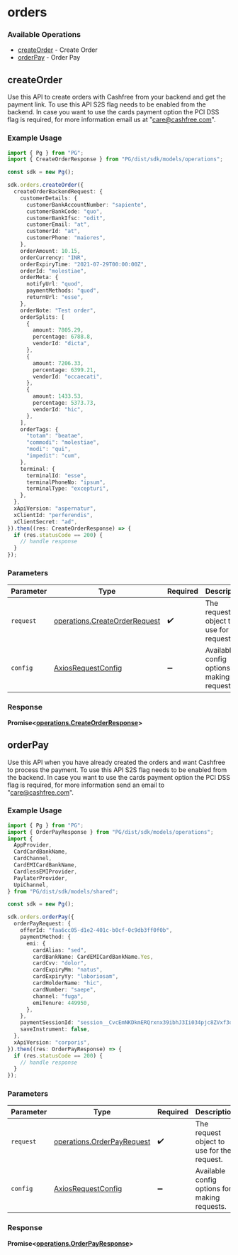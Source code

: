 # orders

### Available Operations

* [createOrder](#createorder) - Create Order
* [orderPay](#orderpay) - Order Pay

## createOrder

Use this API to create orders with Cashfree from your backend and get the payment link. To use this API S2S flag needs to be enabled from the backend. In case you want to use the cards payment option the PCI DSS flag is required, for more information email us at "care@cashfree.com".

### Example Usage

```typescript
import { Pg } from "PG";
import { CreateOrderResponse } from "PG/dist/sdk/models/operations";

const sdk = new Pg();

sdk.orders.createOrder({
  createOrderBackendRequest: {
    customerDetails: {
      customerBankAccountNumber: "sapiente",
      customerBankCode: "quo",
      customerBankIfsc: "odit",
      customerEmail: "at",
      customerId: "at",
      customerPhone: "maiores",
    },
    orderAmount: 10.15,
    orderCurrency: "INR",
    orderExpiryTime: "2021-07-29T00:00:00Z",
    orderId: "molestiae",
    orderMeta: {
      notifyUrl: "quod",
      paymentMethods: "quod",
      returnUrl: "esse",
    },
    orderNote: "Test order",
    orderSplits: [
      {
        amount: 7805.29,
        percentage: 6788.8,
        vendorId: "dicta",
      },
      {
        amount: 7206.33,
        percentage: 6399.21,
        vendorId: "occaecati",
      },
      {
        amount: 1433.53,
        percentage: 5373.73,
        vendorId: "hic",
      },
    ],
    orderTags: {
      "totam": "beatae",
      "commodi": "molestiae",
      "modi": "qui",
      "impedit": "cum",
    },
    terminal: {
      terminalId: "esse",
      terminalPhoneNo: "ipsum",
      terminalType: "excepturi",
    },
  },
  xApiVersion: "aspernatur",
  xClientId: "perferendis",
  xClientSecret: "ad",
}).then((res: CreateOrderResponse) => {
  if (res.statusCode == 200) {
    // handle response
  }
});
```

### Parameters

| Parameter                                                                      | Type                                                                           | Required                                                                       | Description                                                                    |
| ------------------------------------------------------------------------------ | ------------------------------------------------------------------------------ | ------------------------------------------------------------------------------ | ------------------------------------------------------------------------------ |
| `request`                                                                      | [operations.CreateOrderRequest](../../models/operations/createorderrequest.md) | :heavy_check_mark:                                                             | The request object to use for the request.                                     |
| `config`                                                                       | [AxiosRequestConfig](https://axios-http.com/docs/req_config)                   | :heavy_minus_sign:                                                             | Available config options for making requests.                                  |


### Response

**Promise<[operations.CreateOrderResponse](../../models/operations/createorderresponse.md)>**


## orderPay

Use this API when you have already created the orders and want Cashfree to process the payment. To use this API S2S flag needs to be enabled from the backend. In case you want to use the cards payment option the PCI DSS flag is required, for more information send an email to "care@cashfree.com".

### Example Usage

```typescript
import { Pg } from "PG";
import { OrderPayResponse } from "PG/dist/sdk/models/operations";
import {
  AppProvider,
  CardCardBankName,
  CardChannel,
  CardEMICardBankName,
  CardlessEMIProvider,
  PaylaterProvider,
  UpiChannel,
} from "PG/dist/sdk/models/shared";

const sdk = new Pg();

sdk.orders.orderPay({
  orderPayRequest: {
    offerId: "faa6cc05-d1e2-401c-b0cf-0c9db3ff0f0b",
    paymentMethod: {
      emi: {
        cardAlias: "sed",
        cardBankName: CardEMICardBankName.Yes,
        cardCvv: "dolor",
        cardExpiryMm: "natus",
        cardExpiryYy: "laboriosam",
        cardHolderName: "hic",
        cardNumber: "saepe",
        channel: "fuga",
        emiTenure: 449950,
      },
    },
    paymentSessionId: "session__CvcEmNKDkmERQrxnx39ibhJ3Ii034pjc8ZVxf3qcgEXCWlgDDlHRgz2XYZCqpajDQSXMMtCusPgOIxYP2LZx0-05p39gC2Vgmq1RAj--gcn",
    saveInstrument: false,
  },
  xApiVersion: "corporis",
}).then((res: OrderPayResponse) => {
  if (res.statusCode == 200) {
    // handle response
  }
});
```

### Parameters

| Parameter                                                                | Type                                                                     | Required                                                                 | Description                                                              |
| ------------------------------------------------------------------------ | ------------------------------------------------------------------------ | ------------------------------------------------------------------------ | ------------------------------------------------------------------------ |
| `request`                                                                | [operations.OrderPayRequest](../../models/operations/orderpayrequest.md) | :heavy_check_mark:                                                       | The request object to use for the request.                               |
| `config`                                                                 | [AxiosRequestConfig](https://axios-http.com/docs/req_config)             | :heavy_minus_sign:                                                       | Available config options for making requests.                            |


### Response

**Promise<[operations.OrderPayResponse](../../models/operations/orderpayresponse.md)>**

